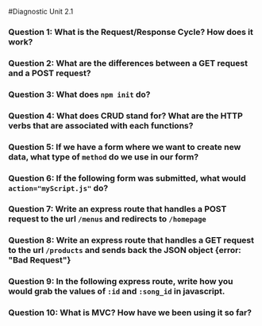#Diagnostic Unit 2.1

### Question 1: What is the Request/Response Cycle?  How does it work?

### Question 2: What are the differences between a GET request and a POST request?

### Question 3: What does `npm init` do?

### Question 4: What does CRUD stand for?  What are the HTTP verbs that are associated with each functions?

### Question 5: If we have a form where we want to create new data, what type of `method` do we use in our form?  

### Question 6: If the following form was submitted, what would `action="myScript.js"` do?

### Question 7: Write an express route that handles a POST request to the url `/menus` and redirects to `/homepage`

### Question 8: Write an express route that handles a GET request to the url `/products` and sends back the JSON object {error: "Bad Request"}

### Question 9: In the following express route, write how you would grab the values of `:id` and `:song_id` in javascript.

### Question 10: What is MVC? How have we been using it so far?

